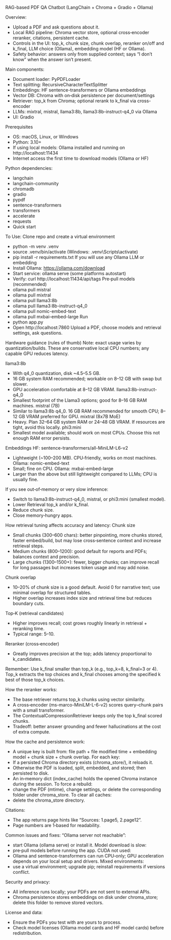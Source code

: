 RAG-based PDF QA Chatbot (LangChain + Chroma + Gradio + Ollama)

Overview:
- Upload a PDF and ask questions about it.
- Local RAG pipeline: Chroma vector store, optional cross‑encoder reranker, citations, persistent cache.
- Controls in the UI: top_k, chunk size, chunk overlap, reranker on/off and k_final, LLM choice (Ollama), embedding model (HF or Ollama).
- Safety behavior: answers only from supplied context; says “I don’t know” when the answer isn’t present.

Main components:
- Document loader: PyPDFLoader
- Text splitting: RecursiveCharacterTextSplitter
- Embeddings: HF sentence-transformers or Ollama embeddings
- Vector DB: Chroma with on‑disk persistence per document/settings
- Retriever: top_k from Chroma; optional rerank to k_final via cross-encoder
- LLMs: mixtral, mistral, llama3:8b, llama3:8b-instruct-q4_0 via Ollama
- UI: Gradio


Prerequisites
- OS: macOS, Linux, or Windows
- Python: 3.10+
- If using local models: Ollama installed and running on http://localhost:11434
- Internet access the first time to download models (Ollama or HF)


Python dependencies:
- langchain
- langchain-community
- chromadb
- gradio
- pypdf
- sentence-transformers
- transformers
- accelerate
- requests
- Quick start

To Use:
Clone repo and create a virtual environment
- python -m venv .venv
- source .venv/bin/activate (Windows: .venv\Scripts\activate)
- pip install -r requirements.txt
If you will use any Ollama LLM or embedding
- Install Ollama: https://ollama.com/download
- Start service: ollama serve (some platforms autostart)
- Verify: curl http://localhost:11434/api/tags
Pre‑pull models (recommended)
- ollama pull mistral
- ollama pull mixtral
- ollama pull llama3:8b
- ollama pull llama3:8b-instruct-q4_0
- ollama pull nomic-embed-text
- ollama pull mxbai-embed-large
Run
- python app.py
- Open http://localhost:7860
Upload a PDF, choose models and retrieval settings, ask questions.


Hardware guidance (rules of thumb)
Note: exact usage varies by quantization/builds. These are conservative local CPU numbers; any capable GPU reduces latency.

llama3:8b
- With q4_0 quantization, disk ~4.5–5.5 GB.
- 16 GB system RAM recommended; workable on 8–12 GB with swap but slower.
- GPU acceleration comfortable at 8–12 GB VRAM.
llama3:8b-instruct-q4_0
- Smallest footprint of the Llama3 options; good for 8–16 GB RAM machines.
mistral (7B)
- Similar to llama3:8b q4_0. 16 GB RAM recommended for smooth CPU; 8–12 GB VRAM preferred for GPU.
mixtral (8x7B MoE)
- Heavy. Plan 32–64 GB system RAM or 24–48 GB VRAM. If resources are tight, avoid this locally.
phi3:mini
- Smallest model available; should work on most CPUs. Choose this not enough RAM error persists.




Embeddings
HF: sentence-transformers/all-MiniLM-L6-v2
- Lightweight (~100–200 MB). CPU‑friendly, works on most machines.
Ollama: nomic-embed-text
- Small; fine on CPU.
Ollama: mxbai-embed-large
- Larger than the above but still lightweight compared to LLMs; CPU is usually fine.


If you see out‑of‑memory or very slow inference:
- Switch to llama3:8b-instruct-q4_0, mistral, or phi3:mini (smallest model).
- Lower Retrieval top_k and/or k_final.
- Reduce chunk size.
- Close memory‑hungry apps.


How retrieval tuning affects accuracy and latency:
Chunk size
- Small chunks (300–600 chars): better pinpointing, more chunks stored, faster embed/build, but may lose cross‑sentence context and increase retrieval steps.
- Medium chunks (800–1200): good default for reports and PDFs; balances context and precision.
- Large chunks (1300–1500+): fewer, bigger chunks; can improve recall for long passages but increases token usage and may add noise.

Chunk overlap
- 10–20% of chunk size is a good default. Avoid 0 for narrative text; use minimal overlap for structured tables.
- Higher overlap increases index size and retrieval time but reduces boundary cuts.

Top‑K (retrieval candidates)
- Higher improves recall; cost grows roughly linearly in retrieval + reranking time.
- Typical range: 5–10.

Reranker (cross‑encoder)
- Greatly improves precision at the top; adds latency proportional to k_candidates.

Remember: Use k_final smaller than top_k (e.g., top_k=8, k_final=3 or 4). Top_k extracts the top choices and k_final chooses among the specified k best of those top_k choices. 


How the reranker works:
- The base retriever returns top_k chunks using vector similarity.
- A cross‑encoder (ms-marco-MiniLM-L-6-v2) scores query–chunk pairs with a small transformer.
- The ContextualCompressionRetriever keeps only the top k_final scored chunks.
- Tradeoff: better answer grounding and fewer hallucinations at the cost of extra compute.


How the cache and persistence work:
- A unique key is built from: file path + file modified time + embedding model + chunk size + chunk overlap.
For each key:
- If a persisted Chroma directory exists (chroma_store/), it reloads it.
- Otherwise the PDF is loaded, split, embedded, and stored; then persisted to disk.
- An in‑memory dict (index_cache) holds the opened Chroma instance during the session.
To force a rebuild:
- change the PDF (mtime), change settings, or delete the corresponding folder under chroma_store.
To clear all caches:
- delete the chroma_store directory.


Citations:
- The app returns page hints like “Sources: 1.page5, 2.page12”.
- Page numbers are 1‑based for readability.


Common issues and fixes:
“Ollama server not reachable”: 
- start Ollama (ollama serve) or install it.
Model download is slow:
- pre‑pull models before running the app.
CUDA not used:
- Ollama and sentence-transformers can run CPU‑only; GPU acceleration depends on your local setup and drivers.
Mixed environments:
- use a virtual environment; upgrade pip; reinstall requirements if versions conflict.


Security and privacy:
- All inference runs locally; your PDFs are not sent to external APIs.
- Chroma persistence stores embeddings on disk under chroma_store; delete this folder to remove stored vectors.


License and data:
- Ensure the PDFs you test with are yours to process.
- Check model licenses (Ollama model cards and HF model cards) before redistribution.
